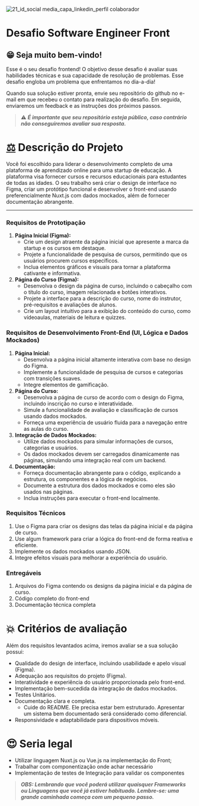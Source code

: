 ![21_id_social media_capa_linkedin_perfil colaborador](https://github.com/Escola-DNC/desafio-software-engineer-front/assets/148150652/14f2e64d-9f35-4baf-9129-cddf2d6e8e1b)

# Desafio Software Engineer Front

## 😁 Seja muito bem-vindo!

Esse é o seu desafio frontend! O objetivo desse desafio é avaliar suas habilidades técnicas e sua capacidade de resolução de problemas. Esse desafio engloba um problema que enfrentamos no dia-a-dia!

Quando sua solução estiver pronta, envie seu repositório do github no e-mail em que recebeu o contato para realização do desafio. Em seguida, enviaremos um feedback e as instruções dos próximos passos.

> ⚠️ ***É importante que seu repositório esteja público, caso contrário não conseguiremos avaliar sua resposta.***
> 

# ****[⚖️](https://emojipedia.org/balance-scale/)**** Descrição do Projeto

Você foi escolhido para liderar o desenvolvimento completo de uma plataforma de aprendizado online para uma startup de educação. A plataforma visa fornecer cursos e recursos educacionais para estudantes de todas as idades. O seu trabalho será criar o design de interface no Figma, criar um protótipo funcional e desenvolver o front-end usando preferencialmente Nuxt.js com dados mockados, além de fornecer documentação abrangente.

---

### Requisitos de Prototipação

1. **Página Inicial (Figma):**
    - Crie um design atraente da página inicial que apresente a marca da startup e os cursos em destaque.
    - Projete a funcionalidade de pesquisa de cursos, permitindo que os usuários procurem cursos específicos.
    - Inclua elementos gráficos e visuais para tornar a plataforma cativante e informativa.
2. **Página do Curso (Figma):**
    - Desenvolva o design da página de curso, incluindo o cabeçalho com o título do curso, imagem relacionada e botões interativos.
    - Projete a interface para a descrição do curso, nome do instrutor, pré-requisitos e avaliações de alunos.
    - Crie um layout intuitivo para a exibição do conteúdo do curso, como vídeoaulas, materiais de leitura e quizzes.

### **Requisitos de Desenvolvimento Front-End (UI, Lógica e Dados Mockados)**

1. **Página Inicial:**
    - Desenvolva a página inicial altamente interativa com base no design do Figma.
    - Implemente a funcionalidade de pesquisa de cursos e categorias com transições suaves.
    - Integre elementos de gamificação.
2. **Página do Curso:**
    - Desenvolva a página de curso de acordo com o design do Figma, incluindo inscrição no curso e interatividade.
    - Simule a funcionalidade de avaliação e classificação de cursos usando dados mockados.
    - Forneça uma experiência de usuário fluida para a navegação entre as aulas do curso.
3. **Integração de Dados Mockados:**
    - Utilize dados mockados para simular informações de cursos, categorias e usuários.
    - Os dados mockados devem ser carregados dinamicamente nas páginas, simulando uma integração real com um backend.
4. **Documentação:**
    - Forneça documentação abrangente para o código, explicando a estrutura, os componentes e a lógica de negócios.
    - Documente a estrutura dos dados mockados e como eles são usados nas páginas.
    - Inclua instruções para executar o front-end localmente.

### **Requisitos Técnicos**

1. Use o Figma para criar os designs das telas da página inicial e da página de curso.
2. Use algum framework para criar a lógica do front-end de forma reativa e eficiente.
3. Implemente os dados mockados usando JSON.
4. Integre efeitos visuais para melhorar a experiência do usuário.

### Entregáveis

1. Arquivos do Figma contendo os designs da página inicial e da página de curso.
2. Código completo do front-end
3. Documentação técnica completa

# 💥 Critérios de avaliação

Além dos requisitos levantados acima, iremos avaliar se a sua solução possui:

- Qualidade do design de interface, incluindo usabilidade e apelo visual (Figma).
- Adequação aos requisitos do projeto (Figma).
- Interatividade e experiência do usuário proporcionada pelo front-end.
- Implementação bem-sucedida da integração de dados mockados.
- Testes Unitários.
- Documentação clara e completa.
    - Cuide do README. Ele precisa estar bem estruturado. Apresentar um sistema bem documentado será considerado como diferencial.
- Responsividade e adaptabilidade para dispositivos móveis.

# 😍 Seria legal

- Utilizar linguagem Nuxt.js ou Vue.js na implementação do Front;
- Trabalhar com componentização onde achar necessário
- Implementação de testes de Integração para validar os componentes

> ***OBS: Lembrando que você poderá utilizar quaisquer Frameworks ou Linguagens que você já estiver habituado. Lembre-se: uma grande caminhada começa com um pequeno passo.***
>
